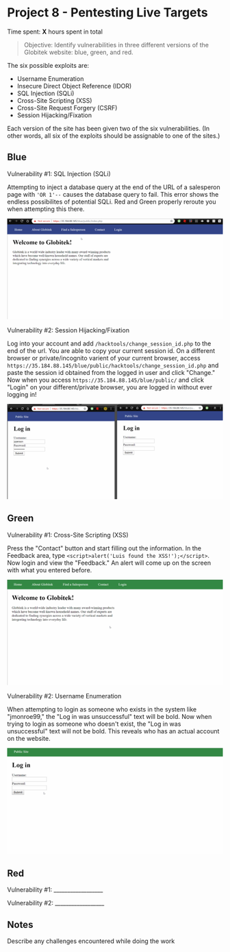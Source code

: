 # Project 8 - Pentesting Live Targets

Time spent: **X** hours spent in total

> Objective: Identify vulnerabilities in three different versions of the Globitek website: blue, green, and red.

The six possible exploits are:
* Username Enumeration
* Insecure Direct Object Reference (IDOR)
* SQL Injection (SQLi)
* Cross-Site Scripting (XSS)
* Cross-Site Request Forgery (CSRF)
* Session Hijacking/Fixation

Each version of the site has been given two of the six vulnerabilities. (In other words, all six of the exploits should be assignable to one of the sites.)

## Blue

Vulnerability #1: SQL Injection (SQLi)

Attempting to inject a database query at the end of the URL of a salesperon page with ```'OR 1'--``` causes the database query to fail. This error shows the endless possibilites of potential SQLi. Red and Green properly reroute you when attempting this there.

<img src='sqlinjection.gif' title='SQLi' width='' />

Vulnerability #2: Session Hijacking/Fixation

Log into your account and add ```/hacktools/change_session_id.php``` to the end of the url. You are able to copy your current session id. On a different browser or private/incognito varient of your current browser, access ```https://35.184.88.145/blue/public/hacktools/change_session_id.php``` and paste the session id obtained from the logged in user and click "Change." Now when you access ```https://35.184.88.145/blue/public/``` and click "Login" on your different/private browser, you are logged in without ever logging in!

<img src='sessionhijacking.gif' title='SesHijack' width='' />

## Green

Vulnerability #1: Cross-Site Scripting (XSS)

Press the "Contact" button and start filling out the information. In the Feedback area, type ```<script>alert('Luis found the XSS!');</script>```. Now login and view the "Feedback." An alert will come up on the screen with what you entered before.

<img src='crosssitescripting.gif' title='xss' width='' />

Vulnerability #2: Username Enumeration

When attempting to login as someone who exists in the system like "jmonroe99," the "Log in was unsuccessful" text will be bold. Now when trying to login as someone who doesn't exist, the "Log in was unsuccessful" text will not be bold. This reveals who has an actual account on the website.

<img src='userenumeration.gif' title='ue' width='' />

## Red

Vulnerability #1: __________________

Vulnerability #2: __________________


## Notes

Describe any challenges encountered while doing the work
